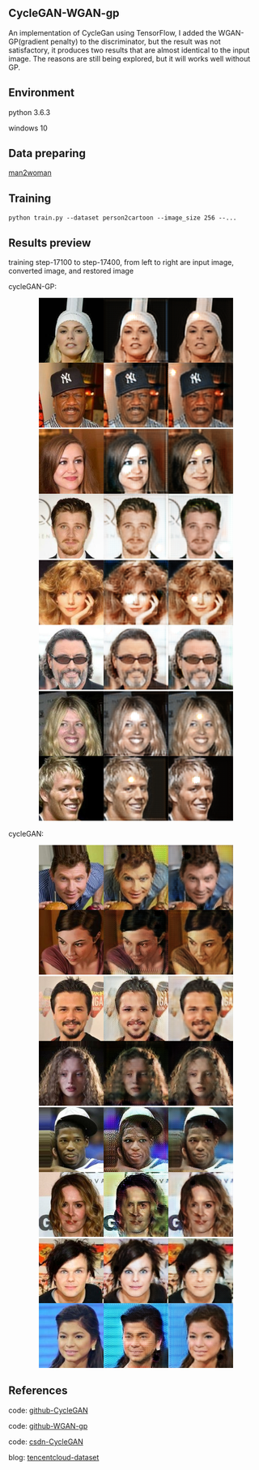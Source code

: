 ## CycleGAN-WGAN-gp
An implementation of CycleGan using TensorFlow, I added the WGAN-GP(gradient penalty) to the discriminator, but the result was not satisfactory, it produces two results that are almost identical to the input image. The reasons are still being explored, but it will works well without GP.

## Environment
python 3.6.3

windows 10

## Data preparing
[man2woman](https://pan.baidu.com/s/1i5qY3yt)

## Training
```
python train.py --dataset person2cartoon --image_size 256 --...
```

## Results preview
training step-17100 to step-17400, from left to right are input image, converted image, and restored image 

cycleGAN-GP:

<p align="center">
  <img src="/Related images/step-17100.png">
  <img src="/Related images/step-17200.png">
  <img src="/Related images/step-17300.png">
  <img src="/Related images/step-17400.png">
</p>


cycleGAN:

<p align="center">
  <img src="/Related images/out17100.png">
  <img src="/Related images/out17200.png">
  <img src="/Related images/out17300.png">
  <img src="/Related images/out17400.png">
</p>

## References
code: [github-CycleGAN](https://github.com/vanhuyz/CycleGAN-TensorFlow)

code: [github-WGAN-gp](https://github.com/igul222/improved_wgan_training)

code: [csdn-CycleGAN](https://blog.csdn.net/jiongnima/article/details/80113976)

blog: [tencentcloud-dataset](https://cloud.tencent.com/developer/article/1064970)
